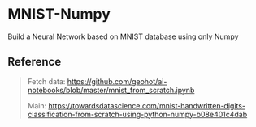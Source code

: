 # MNIST-Numpy
Build a Neural Network based on MNIST database using only Numpy

## Reference

> Fetch data: https://github.com/geohot/ai-notebooks/blob/master/mnist_from_scratch.ipynb
>
> Main: https://towardsdatascience.com/mnist-handwritten-digits-classification-from-scratch-using-python-numpy-b08e401c4dab
